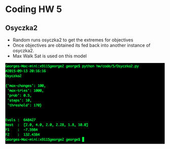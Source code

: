 # Coding HW 5

## Osyczka2
* Random runs osyczka2 to get the extremes for objectives
* Once objectives are obtained its fed back into another instance of osyczka2.
* Max Walk Sat is used on this model

![Osyczka2](img/Osyczka2.png)